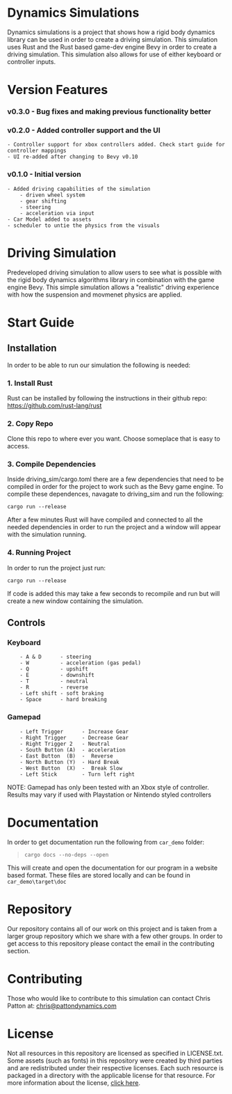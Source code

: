 # Dynamics Simulations

Dynamics simulations is a project that shows how a rigid body dynamics library can be used in order to create a driving simulation. This simulation uses Rust and the Rust based
game-dev engine Bevy in order to create a driving simulation. This simulation also allows for use of either keyboard or controller inputs.

# Version Features

### v0.3.0 - Bug fixes and making previous functionality better             

   
      


### v0.2.0 - Added controller support and the UI
    - Controller support for xbox controllers added. Check start guide for controller mappings
    - UI re-added after changing to Bevy v0.10


### v0.1.0 - Initial version
    - Added driving capabilities of the simulation
        - driven wheel system
        - gear shifting
        - steering
        - acceleration via input
    - Car Model added to assets
    - scheduler to untie the physics from the visuals

# Driving Simulation

Predeveloped driving simulation to allow users to see what is possible with the rigid  body dynamics algorithms library in combination with the game engine Bevy. This simple simulation
allows a "realistic" driving experience with how the suspension and movmenet physics are applied. 
# Start Guide

## Installation

In order to be able to run our simulation the following is needed:

### 1. Install Rust
Rust can be installed by following the instructions in their github repo: https://github.com/rust-lang/rust

### 2. Copy Repo
Clone this repo to where ever you want. Choose someplace that is easy to access.

### 3. Compile Dependencies
Inside driving_sim/cargo.toml there are a few dependencies that need to be compiled in order for the project to work such as the Bevy game engine. 
To compile these dependences, navagate to driving_sim and run the following:
```
cargo run --release
```
After a few minutes Rust will have compiled and connected to all the needed dependencies in order to run the project and a window will appear with the simulation running.

### 4. Running Project
In order to run the project just run: 
```
cargo run --release
```
If code is added this may take a few seconds to recompile and run but will create a new window containing the simulation.

## Controls
        
### Keyboard
        - A & D      - steering
        - W          - acceleration (gas pedal)
        - Q          - upshift
        - E          - downshift
        - T          - neutral
        - R          - reverse
        - Left shift - soft braking
        - Space      - hard breaking
### Gamepad

        - Left Trigger      - Increase Gear
        - Right Trigger     - Decrease Gear
        - Right Trigger 2   - Neutral
        - South Button (A)  - acceleration
        - East Button  (B)  -  Reverse
        - North Button (Y)  - Hard Break
        - West Button  (X)  -  Break Slow
        - Left Stick        - Turn left right

NOTE: Gamepad has only been tested with an Xbox style of controller. Results may vary if used with Playstation or Nintendo styled controllers

# Documentation

In order to get documentation run the following from `car_demo` folder:

>```cargo docs --no-deps --open```


This will create and open the documentation for our program in a website based format. These files are stored locally and can be found in `car_demo\target\doc`


# Repository

Our repository contains all of our work on this project and is taken from a larger group repository which we share with a few other groups. In order to get access to this repository please contact the email in the contributing section.


# Contributing

Those who would like to contribute to this simulation can contact Chris Patton at: chris@pattondynamics.com


# License

Not all resources in this repository are licensed as specified in LICENSE.txt. Some assets (such as fonts) in this repository were created by third parties and are redistributed under their respective licenses. Each such resource is packaged in a directory with the applicable license for that resource. For more information about the license, [click here](https://github.com/crispyDyne/simulation_games/blob/main/LICENSE).
